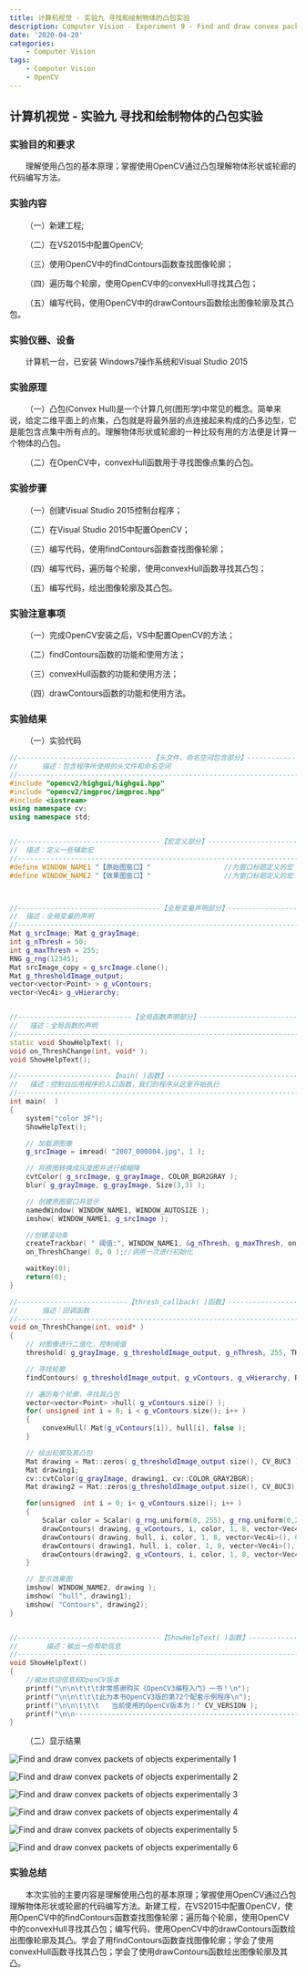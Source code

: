 ```yaml
---
title: 计算机视觉 - 实验九 寻找和绘制物体的凸包实验
description: Computer Vision - Experiment 9 - Find and draw convex packets of objects experimentally
date: '2020-04-20'
categories:
    - Computer Vision
tags:
    - Computer Vision
    - OpenCV
---
```


## 计算机视觉 - 实验九 寻找和绘制物体的凸包实验

### 实验目的和要求

&emsp;&emsp;理解使用凸包的基本原理；掌握使用OpenCV通过凸包理解物体形状或轮廊的代码编写方法。

### 实验内容

&emsp;&emsp;（一）新建工程;

&emsp;&emsp;（二）在VS2015中配置OpenCV;

&emsp;&emsp;（三）使用OpenCV中的findContours函数查找图像轮廓；

&emsp;&emsp;（四）遍历每个轮廓，使用OpenCV中的convexHull寻找其凸包；

&emsp;&emsp;（五）编写代码，使用OpenCV中的drawContours函数绘出图像轮廓及其凸包。

### 实验仪器、设备

&emsp;&emsp;计算机一台，已安装 Windows7操作系统和Visual Studio 2015

### 实验原理

&emsp;&emsp;（一）凸包(Convex Hull)是一个计算几何(图形学)中常见的概念。简单来说，给定二维平面上的点集，凸包就是将最外层的点连接起来构成的凸多边型，它是能包含点集中所有点的。理解物体形状或轮廊的一种比较有用的方法便是计算一个物体的凸包。

&emsp;&emsp;（二）在OpenCV中，convexHull函数用于寻找图像点集的凸包。

### 实验步骤

&emsp;&emsp;（一）创建Visual Studio 2015控制台程序；

&emsp;&emsp;（二）在Visual Studio 2015中配置OpenCV；

&emsp;&emsp;（三）编写代码，使用findContours函数查找图像轮廓；

&emsp;&emsp;（四）编写代码，遍历每个轮廓，使用convexHull函数寻找其凸包；

&emsp;&emsp;（五）编写代码，绘出图像轮廓及其凸包。

### 实验注意事项

&emsp;&emsp;（一）完成OpenCV安装之后，VS中配置OpenCV的方法；

&emsp;&emsp;（二）findContours函数的功能和使用方法；

&emsp;&emsp;（三）convexHull函数的功能和使用方法；

&emsp;&emsp;（四）drawContours函数的功能和使用方法。

### 实验结果

&emsp;&emsp;（一）实验代码

```cpp
//---------------------------------【头文件、命名空间包含部分】---------------------------
//		描述：包含程序所使用的头文件和命名空间
//-------------------------------------------------------------------------------------
#include "opencv2/highgui/highgui.hpp"
#include "opencv2/imgproc/imgproc.hpp"
#include <iostream>
using namespace cv;
using namespace std;


//-----------------------------------【宏定义部分】----------------------------------
//  描述：定义一些辅助宏 
//-------------------------------------------------------------------------------------
#define WINDOW_NAME1 "【原始图窗口】"					//为窗口标题定义的宏 
#define WINDOW_NAME2 "【效果图窗口】"					//为窗口标题定义的宏 



//-----------------------------------【全局变量声明部分】-------------------------------
//  描述：全局变量的声明
//------------------------------------------------------------------------------------
Mat g_srcImage; Mat g_grayImage;
int g_nThresh = 50;
int g_maxThresh = 255;
RNG g_rng(12345);
Mat srcImage_copy = g_srcImage.clone();
Mat g_thresholdImage_output;
vector<vector<Point> > g_vContours;
vector<Vec4i> g_vHierarchy;


//----------------------------【全局函数声明部分】--------------------------------------
//   描述：全局函数的声明
//-------------------------------------------------------------------------------------
static void ShowHelpText( );
void on_ThreshChange(int, void* );
void ShowHelpText();

//-----------------------【main( )函数】------------------------------------------
//   描述：控制台应用程序的入口函数，我们的程序从这里开始执行
//------------------------------------------------------------------------------------
int main(  )
{
	system("color 3F");
	ShowHelpText();

	// 加载源图像
	g_srcImage = imread( "2007_000804.jpg", 1 );

	// 将原图转换成灰度图并进行模糊降
	cvtColor( g_srcImage, g_grayImage, COLOR_BGR2GRAY );
	blur( g_grayImage, g_grayImage, Size(3,3) );

	// 创建原图窗口并显示
	namedWindow( WINDOW_NAME1, WINDOW_AUTOSIZE );
	imshow( WINDOW_NAME1, g_srcImage );

	//创建滚动条
	createTrackbar( " 阈值:", WINDOW_NAME1, &g_nThresh, g_maxThresh, on_ThreshChange );
	on_ThreshChange( 0, 0 );//调用一次进行初始化

	waitKey(0);
	return(0);
}

//---------------------------【thresh_callback( )函数】----------------------------------
//      描述：回调函数
//-------------------------------------------------------------------------------------
void on_ThreshChange(int, void* )
{
	// 对图像进行二值化，控制阈值
	threshold( g_grayImage, g_thresholdImage_output, g_nThresh, 255, THRESH_BINARY );

	// 寻找轮廓
	findContours( g_thresholdImage_output, g_vContours, g_vHierarchy, RETR_TREE, CHAIN_APPROX_SIMPLE, Point(0, 0) );

	// 遍历每个轮廓，寻找其凸包
	vector<vector<Point> >hull( g_vContours.size() );
	for( unsigned int i = 0; i < g_vContours.size(); i++ )
	{  
		convexHull( Mat(g_vContours[i]), hull[i], false );
	}

	// 绘出轮廓及其凸包
	Mat drawing = Mat::zeros( g_thresholdImage_output.size(), CV_8UC3 );
	Mat drawing1;
	cv::cvtColor(g_grayImage, drawing1, cv::COLOR_GRAY2BGR);
	Mat drawing2 = Mat::zeros(g_thresholdImage_output.size(), CV_8UC3);

	for(unsigned  int i = 0; i< g_vContours.size(); i++ )
	{
		Scalar color = Scalar( g_rng.uniform(0, 255), g_rng.uniform(0,255), g_rng.uniform(0,255) );
		drawContours( drawing, g_vContours, i, color, 1, 8, vector<Vec4i>(), 0, Point() );
		drawContours( drawing, hull, i, color, 1, 8, vector<Vec4i>(), 0, Point() );
		drawContours( drawing1, hull, i, color, 1, 8, vector<Vec4i>(), 0, Point() );
		drawContours(drawing2, g_vContours, i, color, 1, 8, vector<Vec4i>(), 0, Point() );
	}

	// 显示效果图
	imshow( WINDOW_NAME2, drawing );
	imshow( "hull", drawing1);
	imshow( "Contours", drawing2);
}


//-----------------------------------【ShowHelpText( )函数】-----------------------------
//		 描述：输出一些帮助信息
//-------------------------------------------------------------------------------------
void ShowHelpText()
{
	//输出欢迎信息和OpenCV版本
	printf("\n\n\t\t\t非常感谢购买《OpenCV3编程入门》一书！\n");
	printf("\n\n\t\t\t此为本书OpenCV3版的第72个配套示例程序\n");
	printf("\n\n\t\t\t   当前使用的OpenCV版本为：" CV_VERSION );
	printf("\n\n------------------------------------------------------------------\n");
}
```

&emsp;&emsp;（二）显示结果

![Find and draw convex packets of objects experimentally 1](https://raw.githubusercontent.com/JavenJin/blog-image/master/content/post/Campus%20Projects/Computer%20Vision/Experiment%2009%20Find%20and%20draw%20convex%20packets%20of%20objects%20experimentally/find-and-draw-convex-packets-of-objects-experimentally1.png)

![Find and draw convex packets of objects experimentally 2](https://raw.githubusercontent.com/JavenJin/blog-image/master/content/post/Campus%20Projects/Computer%20Vision/Experiment%2009%20Find%20and%20draw%20convex%20packets%20of%20objects%20experimentally/find-and-draw-convex-packets-of-objects-experimentally2.png)

![Find and draw convex packets of objects experimentally 3](https://raw.githubusercontent.com/JavenJin/blog-image/master/content/post/Campus%20Projects/Computer%20Vision/Experiment%2009%20Find%20and%20draw%20convex%20packets%20of%20objects%20experimentally/find-and-draw-convex-packets-of-objects-experimentally3.png)

![Find and draw convex packets of objects experimentally 4](https://raw.githubusercontent.com/JavenJin/blog-image/master/content/post/Campus%20Projects/Computer%20Vision/Experiment%2009%20Find%20and%20draw%20convex%20packets%20of%20objects%20experimentally/find-and-draw-convex-packets-of-objects-experimentally4.png)

![Find and draw convex packets of objects experimentally 5](https://raw.githubusercontent.com/JavenJin/blog-image/master/content/post/Campus%20Projects/Computer%20Vision/Experiment%2009%20Find%20and%20draw%20convex%20packets%20of%20objects%20experimentally/find-and-draw-convex-packets-of-objects-experimentally5.png)

![Find and draw convex packets of objects experimentally 6](https://raw.githubusercontent.com/JavenJin/blog-image/master/content/post/Campus%20Projects/Computer%20Vision/Experiment%2009%20Find%20and%20draw%20convex%20packets%20of%20objects%20experimentally/find-and-draw-convex-packets-of-objects-experimentally6.png)

### 实验总结

&emsp;&emsp;本次实验的主要内容是理解使用凸包的基本原理；掌握使用OpenCV通过凸包理解物体形状或轮廊的代码编写方法。新建工程，在VS2015中配置OpenCV，使用OpenCV中的findContours函数查找图像轮廓；遍历每个轮廓，使用OpenCV中的convexHull寻找其凸包；编写代码，使用OpenCV中的drawContours函数绘出图像轮廓及其凸。学会了用findContours函数查找图像轮廓；学会了使用convexHull函数寻找其凸包；学会了使用drawContours函数绘出图像轮廓及其凸。